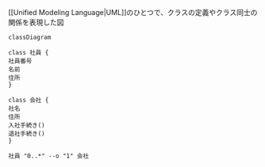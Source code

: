 [[Unified Modeling Language|UML]]のひとつで、クラスの定義やクラス同士の関係を表現した図

```mermaid
classDiagram

class 社員 {
社員番号
名前
住所
}

class 会社 {
社名
住所
入社手続き()
退社手続き()
}

社員 "0..*" --o "1" 会社
```
